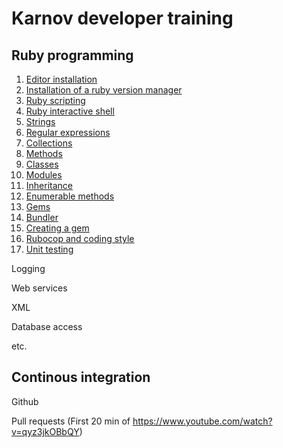 # Karnov developer training

## Ruby programming
1. [Editor installation](01_editor_installation)
2. [Installation of a ruby version manager](02_ruby_installation)
3. [Ruby scripting](03_ruby_scripts)
4. [Ruby interactive shell](04_ruby_irb)
5. [Strings](05_ruby_strings)
6. [Regular expressions](06_ruby_regular_expressions)
7. [Collections](07_ruby_collections)
8. [Methods](08_ruby_methods)
9. [Classes](09_ruby_classes)
10. [Modules](10_ruby_modules)
11. [Inheritance](11_ruby_inheritance)
12. [Enumerable methods](12_enumerable_methods)
13. [Gems](13_ruby_gems)
14. [Bundler](14_ruby_bundler)
15. [Creating a gem](15_ruby_creating_a_gem)
16. [Rubocop and coding style](16_ruby_rubocop)
17. [Unit testing](17_ruby_unit_testing)

Logging

Web services

XML

Database access

etc.

## Continous integration

Github

Pull requests (First 20 min of https://www.youtube.com/watch?v=qyz3jkOBbQY)

## 